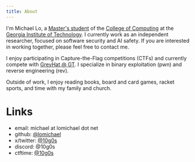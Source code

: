 ```yaml
---
title: About
---
```


I'm Michael Lo, a [Master's student](https://omscs.gatech.edu/) of the [College of Computing](https://www.cc.gatech.edu/) at the [Georgia Institute of Technology](https://www.gatech.edu/). I currently work as an independent researcher, focused on software security and AI safety. If you are interested in working together, please feel free to contact me.

I enjoy participating in Capture-the-Flag competitions (CTFs) and currently compete with [GreyHat @ GT](https://greyhat.gatech.edu). I specialize in binary exploitation (pwn) and reverse engineering (rev).

Outside of work, I enjoy reading books, board and card games, racket sports, and time with my family and church.

# Links 
- email: michael at lomichael dot net
- github: [@lomichael](https://www.github.com/lomichael)
- x/twitter: [@10g0s](https://x.com/10g0s)
- discord: @10g0s
- ctftime: [@10g0s](https://ctftime.org/user/235163) 

